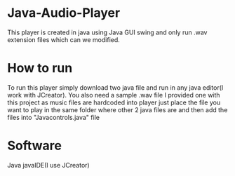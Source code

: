 # Java-Audio-Player

This player is created in java using  Java GUI swing  and only run .wav extension files which can we modified. 

# How to run
To run this player simply download two java file and run in any java editor(I work with JCreator). You also need a sample .wav file I provided one with this project as  music files are hardcoded into player just place the file you want to play in the same folder where other 2 java files are and then add the files into "Javacontrols.java" file 


# Software
Java
javaIDE(I use JCreator)


